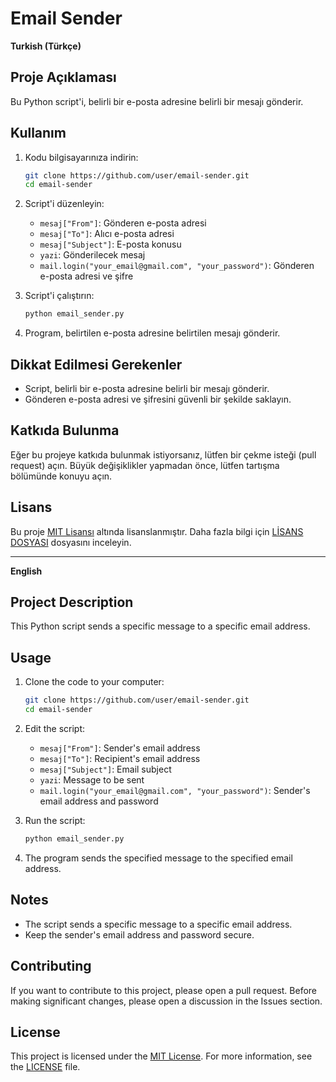 # Email Sender

**Turkish (Türkçe)**

## Proje Açıklaması

Bu Python script'i, belirli bir e-posta adresine belirli bir mesajı gönderir. 

## Kullanım

1. Kodu bilgisayarınıza indirin:

    ```bash
    git clone https://github.com/user/email-sender.git
    cd email-sender
    ```

2. Script'i düzenleyin:

    - `mesaj["From"]`: Gönderen e-posta adresi
    - `mesaj["To"]`: Alıcı e-posta adresi
    - `mesaj["Subject"]`: E-posta konusu
    - `yazi`: Gönderilecek mesaj
    - `mail.login("your_email@gmail.com", "your_password")`: Gönderen e-posta adresi ve şifre

3. Script'i çalıştırın:

    ```bash
    python email_sender.py
    ```

4. Program, belirtilen e-posta adresine belirtilen mesajı gönderir.

## Dikkat Edilmesi Gerekenler

- Script, belirli bir e-posta adresine belirli bir mesajı gönderir.
- Gönderen e-posta adresi ve şifresini güvenli bir şekilde saklayın.

## Katkıda Bulunma

Eğer bu projeye katkıda bulunmak istiyorsanız, lütfen bir çekme isteği (pull request) açın. Büyük değişiklikler yapmadan önce, lütfen tartışma bölümünde konuyu açın.

## Lisans

Bu proje [MIT Lisansı](LICENSE) altında lisanslanmıştır. Daha fazla bilgi için [LİSANS DOSYASI](LICENSE) dosyasını inceleyin.

---

**English**

## Project Description

This Python script sends a specific message to a specific email address.

## Usage

1. Clone the code to your computer:

    ```bash
    git clone https://github.com/user/email-sender.git
    cd email-sender
    ```

2. Edit the script:

    - `mesaj["From"]`: Sender's email address
    - `mesaj["To"]`: Recipient's email address
    - `mesaj["Subject"]`: Email subject
    - `yazi`: Message to be sent
    - `mail.login("your_email@gmail.com", "your_password")`: Sender's email address and password

3. Run the script:

    ```bash
    python email_sender.py
    ```

4. The program sends the specified message to the specified email address.

## Notes

- The script sends a specific message to a specific email address.
- Keep the sender's email address and password secure.

## Contributing

If you want to contribute to this project, please open a pull request. Before making significant changes, please open a discussion in the Issues section.

## License

This project is licensed under the [MIT License](LICENSE). For more information, see the [LICENSE](LICENSE) file.
